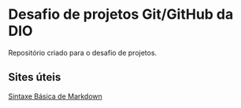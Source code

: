 # Desafio de projetos Git/GitHub da DIO
 Repositório criado para o desafio de projetos.
 
## Sites úteis
[Sintaxe Básica de Markdown](https://www.markdownguide.org/basic-syntax/)

